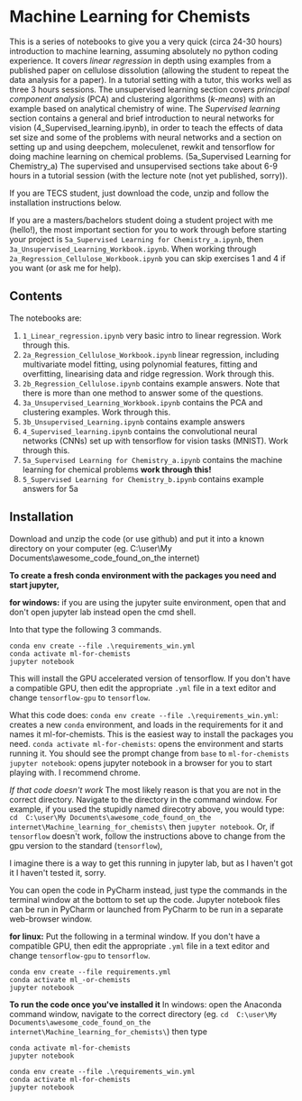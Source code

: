 # Machine Learning for Chemists

This is a series of notebooks to give you a very quick (circa 24-30 hours) introduction to machine learning, assuming absolutely no python coding experience. It covers *linear regression* in depth using examples from a published paper on cellulose dissolution (allowing the student to repeat the data analysis for a paper). In a tutorial setting with a tutor, this works well as three 3 hours sessions. The unsupervised learning section covers *principal component analysis* (PCA) and clustering algorithms (*k-means*) with an example based on analytical chemistry of wine. The *Supervised learning* section contains a general and brief introduction to neural networks for vision (4_Supervised_learning.ipynb), in order to teach the effects of data set size and some of the problems with neural networks and a section on setting up and using deepchem, moleculenet, rewkit and tensorflow for doing machine learning on chemical problems. (5a_Supervised Learning for Chemistry_a) The supervised and unsupervised sections take about 6-9 hours in a tutorial session (with the lecture note (not yet published, sorry)). 

If you are TECS student, just download the code, unzip and follow the installation instructions below. 

If you are a masters/bachelors student doing a student project with me (hello!), the most important section for you to work through before starting your project is `5a_Supervised Learning for Chemistry_a.ipynb`, then `3a_Unsupervised_Learning_Workbook.ipynb`. When working through `2a_Regression_Cellulose_Workbook.ipynb` you can skip exercises 1 and 4 if you want (or ask me for help). 

## Contents

The notebooks are:
1. `1_Linear_regression.ipynb` very basic intro to linear regression. Work through this.
2. `2a_Regression_Cellulose_Workbook.ipynb` linear regression, including multivariate model fitting, using polynomial features, fitting and overfitting, linearising data and ridge regression. Work through this.
3. `2b_Regression_Cellulose.ipynb` contains example answers. Note that there is more than one method to answer some of the questions.
4. `3a_Unsupervised_Learning_Workbook.ipynb` contains the PCA and clustering examples. Work through this. 
5. `3b_Unsupervised_Learning.ipynb` contains example answers
6. `4_Supervised_learning.ipynb` contains the convolutional neural networks (CNNs) set up with tensorflow for vision tasks (MNIST). Work through this. 
7. `5a_Supervised Learning for Chemistry_a.ipynb` contains the machine learning for chemical problems **work through this!**
8. `5_Supervised Learning for Chemistry_b.ipynb` contains example answers for 5a

## Installation

Download and unzip the code (or use github) and put it into a known directory on your computer (eg. C:\user\My Documents\awesome_code_found_on_the internet\)

**To create a fresh conda environment with the packages you need and start jupyter,**

**for windows:**
if you are using the jupyter suite environment, open that and don't open jupyter lab
instead open the cmd shell.

Into that type the following 3 commands. 
```
conda env create --file .\requirements_win.yml
conda activate ml-for-chemists
jupyter notebook
```
This will install the GPU accelerated version of tensorflow. 
If you don't have a compatible GPU, then edit the appropriate `.yml` file in a text editor and change `tensorflow-gpu` to `tensorflow`.

What this code does:
`conda env create --file .\requirements_win.yml`: creates a new `conda` environment, and loads in the requirements for it and names it ml-for-chemists. This is the easiest way to install the packages you need. 
`conda activate ml-for-chemists`: opens the environment and starts running it. You should see the prompt change from `base` to `ml-for-chemists`
`jupyter notebook`: opens jupyter notebook in a browser for you to start playing with. I recommend chrome.

*If that code doesn't work*
The most likely reason is that you are not in the correct directory. Navigate to the directory in the command window. For example, if you used the stupidly named direcotry above, you would type:
`cd  C:\user\My Documents\awesome_code_found_on_the internet\Machine_learning_for_chemists\`
then 
`jupyter notebook`. 
Or, if `tensorflow` doesn't work, follow the instructions above to change from the gpu version to the standard (`tensorflow`), 

I imagine there is a way to get this running in jupyter lab, but as I haven't got it I haven't tested it, sorry. 

You can open the code in PyCharm instead, just type the commands in the terminal window at the bottom to set up the code. Jupyter notebook files can be run in PyCharm or launched from PyCharm to be run in a separate web-browser window. 

**for linux:**
Put the following in a terminal window. If you don't have a compatible GPU, then edit the appropriate `.yml` file in a text editor and change `tensorflow-gpu` to `tensorflow`.
```
conda env create --file requirements.yml
conda activate ml_-or-chemists
jupyter notebook
```

**To run the code once you've installed it**
In windows:
open the Anaconda command window,
navigate to the correct directory (eg. `cd  C:\user\My Documents\awesome_code_found_on_the internet\Machine_learning_for_chemists\`)
then type 
```
conda activate ml-for-chemists
jupyter notebook
```

```
conda env create --file .\requirements_win.yml
conda activate ml-for-chemists
jupyter notebook
```
